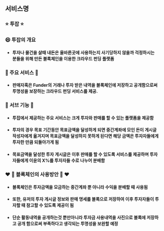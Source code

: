 ## 서비스명

### :star: 투잡 :star:

###  :smile: ​투잡의 개요 

- ####  투자나 물건을 살때 내돈은 올바른곳에 사용하는지 사기당하지 않을까 걱정하시는 분들을 위해 만든 블록체인을 이용한 크라우드 펀딩 플랫폼

### :rocket: 주요 서비스 :rocket:

- #### 판매자혹은 Funder의 거래나 투자 받은 내역을 블록체인에 저장하고 공개함으로써 투명성을 보장하는 크라우드 펀딩 서비스를 제공.

### :palm_tree: 서브 기능 :palm_tree:

- ####  투잡에서 제공하는 주요 서비스는 크게 투자와 판매를 할 수 있는 플랫폼을 제공함

- ####  투자의 경우 목표 기간동안 목표금액을 달성하게 되면 중간계좌에 모인 돈이 게시글 작성자에게 옮겨지며 목표금액을 달성하지 못하게 된다면 해당 금액은 투자자들에게 투자한 만큼 되돌아가게 됨

- ####  목표금액을 달성한 투자 게시글은 이후 판매를 할 수 있도록 서비스를 제공하며 투자자들에게 이윤의 X%를 투자자들 수로 나누어 분배함


### :heart: :unicorn: 블록체인의 사용방안 :unicorn: :heart:

- #### 블록체인은 투자금액을 모금하는 중간계좌 뿐 아니라 수익을 분배할 때 사용됨

- #### 또한, 유저의 투자 게시글 정보와 판매 명세를 블록으로 저장하여 이후 투자자들이 투자할 때 참고할 수 있도록 제공이 됨

- #### 단순 활동내역을 공개하는것 뿐만아니라 투자금 사용내역을 사진으로 블록에 저장하고 공개 함으로써 부족하다고 생각되는 투명성을 보완할 예정

  



